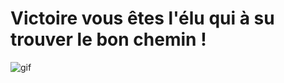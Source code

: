 # Victoire vous êtes l'élu qui à su trouver le bon chemin !
![gif](https://i.pinimg.com/originals/50/c1/c5/50c1c5eb47813c51dee4f7116ab1361b.gif)
